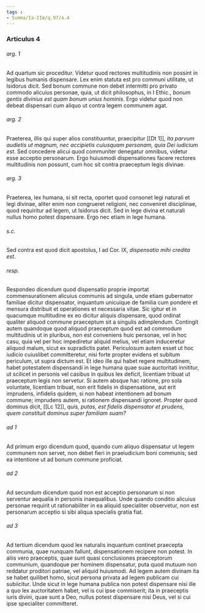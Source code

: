 ```yaml
---
tags : 
- Summa/Ia-IIæ/q.97/a.4
---
```


### Articulus 4

###### arg. 1
Ad quartum sic proceditur. Videtur quod rectores multitudinis non possint in legibus humanis dispensare. Lex enim statuta est pro communi utilitate, ut Isidorus dicit. Sed bonum commune non debet intermitti pro privato commodo alicuius personae, quia, ut dicit philosophus, in I Ethic., *bonum gentis divinius est quam bonum unius hominis*. Ergo videtur quod non debeat dispensari cum aliquo ut contra legem communem agat.

###### arg. 2
Praeterea, illis qui super alios constituuntur, praecipitur [[Dt 1]], *ita parvum audietis ut magnum, nec accipietis cuiusquam personam, quia Dei iudicium est*. Sed concedere alicui quod communiter denegatur omnibus, videtur esse acceptio personarum. Ergo huiusmodi dispensationes facere rectores multitudinis non possunt, cum hoc sit contra praeceptum legis divinae.

###### arg. 3
Praeterea, lex humana, si sit recta, oportet quod consonet legi naturali et legi divinae, aliter enim non congrueret religioni, nec conveniret disciplinae, quod requiritur ad legem, ut Isidorus dicit. Sed in lege divina et naturali nullus homo potest dispensare. Ergo nec etiam in lege humana.

###### s.c.
Sed contra est quod dicit apostolus, I ad Cor. IX, *dispensatio mihi credita est*.

###### resp.
Respondeo dicendum quod dispensatio proprie importat commensurationem alicuius communis ad singula, unde etiam gubernator familiae dicitur dispensator, inquantum unicuique de familia cum pondere et mensura distribuit et operationes et necessaria vitae. Sic igitur et in quacumque multitudine ex eo dicitur aliquis dispensare, quod ordinat qualiter aliquod commune praeceptum sit a singulis adimplendum. Contingit autem quandoque quod aliquod praeceptum quod est ad commodum multitudinis ut in pluribus, non est conveniens huic personae, vel in hoc casu, quia vel per hoc impediretur aliquid melius, vel etiam induceretur aliquod malum, sicut ex supradictis patet. Periculosum autem esset ut hoc iudicio cuiuslibet committeretur, nisi forte propter evidens et subitum periculum, ut supra dictum est. Et ideo ille qui habet regere multitudinem, habet potestatem dispensandi in lege humana quae suae auctoritati innititur, ut scilicet in personis vel casibus in quibus lex deficit, licentiam tribuat ut praeceptum legis non servetur. Si autem absque hac ratione, pro sola voluntate, licentiam tribuat, non erit fidelis in dispensatione, aut erit imprudens, infidelis quidem, si non habeat intentionem ad bonum commune; imprudens autem, si rationem dispensandi ignoret. Propter quod dominus dicit, [[Lc 12]], *quis, putas, est fidelis dispensator et prudens, quem constituit dominus super familiam suam?*

###### ad 1
Ad primum ergo dicendum quod, quando cum aliquo dispensatur ut legem communem non servet, non debet fieri in praeiudicium boni communis; sed ea intentione ut ad bonum commune proficiat.

###### ad 2
Ad secundum dicendum quod non est acceptio personarum si non serventur aequalia in personis inaequalibus. Unde quando conditio alicuius personae requirit ut rationabiliter in ea aliquid specialiter observetur, non est personarum acceptio si sibi aliqua specialis gratia fiat.

###### ad 3
Ad tertium dicendum quod lex naturalis inquantum continet praecepta communia, quae nunquam fallunt, dispensationem recipere non potest. In aliis vero praeceptis, quae sunt quasi conclusiones praeceptorum communium, quandoque per hominem dispensatur, puta quod mutuum non reddatur proditori patriae, vel aliquid huiusmodi. Ad legem autem divinam ita se habet quilibet homo, sicut persona privata ad legem publicam cui subiicitur. Unde sicut in lege humana publica non potest dispensare nisi ille a quo lex auctoritatem habet, vel is cui ipse commiserit; ita in praeceptis iuris divini, quae sunt a Deo, nullus potest dispensare nisi Deus, vel si cui ipse specialiter committeret.

